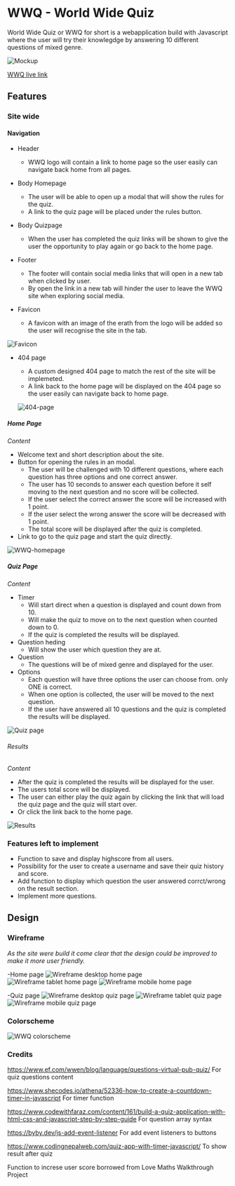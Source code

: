 # WWQ - World Wide Quiz

World Wide Quiz or WWQ for short is a webapplication build with Javascript where the user will try their knowlegdge by answering 10 different questions of mixed genre. 

![Mockup](documents/readme_img/wwq-mockup.webp)

[WWQ live link](https://saratisell.github.io/wwq/)

## Features

### Site wide

#### Navigation

* Header
  * WWQ logo will contain a link to home page so the user easily can navigate back home from all pages.

* Body Homepage
  * The user will be able to open up a modal that will show the rules for the quiz.
  * A link to the quiz page will be placed under the rules button.

* Body Quizpage
  * When the user has completed the quiz links will be shown to give the user the opportunity to play again or go back to the home page.

* Footer 
  * The footer will contain social media links that will open in a new tab when clicked by user.
  * By open the link in a new tab will hinder the user to leave the WWQ site when exploring social media.

* Favicon
  * A favicon with an image of the erath from the logo will be added so the user will recognise the site in the tab.

 ![Favicon](documents/readme_img/world-wide-quiz-favicon.webp)

* 404 page
  * A custom designed 404 page to match the rest of the site will be implemeted.
  * A link back to the home page will be displayed on the 404 page so the user easily can navigate back to home page.

  ![404-page](documents/readme_img/wwq-404page.webp)

##### Home Page

*Content* 
* Welcome text and short description about the site.
* Button for opening the rules in an modal.
  * The user will be challenged with 10 different questions, where each question has three options and one correct answer.
  * The user has 10 seconds to answer each question before it self moving to the next question and no score will be collected.
  * If the user select the correct answer the score will be increased with 1 point.
  * If the user select the wrong answer the score will be decreased with 1 point.
  * The total score will be displayed after the quiz is completed.
* Link to go to the quiz page and start the quiz directly.
  

![WWQ-homepage](documents/readme_img/wwq-homepage.webp)

##### Quiz Page

*Content*
* Timer
  * Will start direct when a question is displayed and count down from 10.
  * Will make the quiz to move on to the next question when counted down to 0.
  * If the quiz is completed the results will be displayed.
* Question heding
  * Will show the user which question they are at.
* Question
  * The questions will be of mixed genre and displayed for the user.
* Options
  * Each question will have three options the user can choose from. only ONE is correct.
  * When one option is collected, the user will be moved to the next question.
  * If the user have answered all 10 questions and the quiz is completed the results will be displayed.


![Quiz page](documents/readme_img/wwq-quizpage.webp)

###### Results

*Content*
* After the quiz is completed the results will be displayed for the user.
* The users total score will be displayed.
* The user can either play the quiz again by clicking the link that will load the quiz page and the quiz will start over.
* Or click the link back to the home page.

![Results](documents/readme_img/wwq-results.webp)

### Features left to implement

* Function to save and display highscore from all users.
* Possibility for the user to create a username and save their quiz history and score.
* Add function to display which question the user answered corrct/wrong on the result section.
* Implement more questions.

## Design

### Wireframe
*As the site were build it come clear that the design could be improved to make it more user friendly.*

-Home page 
![Wireframe desktop home page](documents/readme_img/wireframe-wwq-homepage-desktop.webp)
![Wireframe tablet home page](documents/readme_img/wireframe-wwq-homepage-tablet.webp)
![Wireframe mobile home page](documents/readme_img/wireframe-wwq-homepage-mobile.webp)

-Quiz page
![Wireframe desktop quiz page](documents/readme_img/wireframe-wwq-gamepage-desktop.webp)
![Wireframe tablet quiz page](documents/readme_img/wireframe-wwq-gamepage-tablet.webp)
![Wireframe mobile quiz page](documents/readme_img/wireframe-wwq-gamepage-mobile.webp)

### Colorscheme

![WWQ colorscheme](documents/readme_img/world-wide-quiz-color-scheme.webp)







### Credits
https://www.ef.com/wwen/blog/language/questions-virtual-pub-quiz/
For quiz questions content

https://www.shecodes.io/athena/52336-how-to-create-a-countdown-timer-in-javascript 
For timer function

https://www.codewithfaraz.com/content/161/build-a-quiz-application-with-html-css-and-javascript-step-by-step-guide
For question array syntax

https://byby.dev/js-add-event-listener
For add event listeners to buttons

https://www.codingnepalweb.com/quiz-app-with-timer-javascript/
To show result after quiz

Function to increse user score borrowed from Love Maths Walkthrough Project